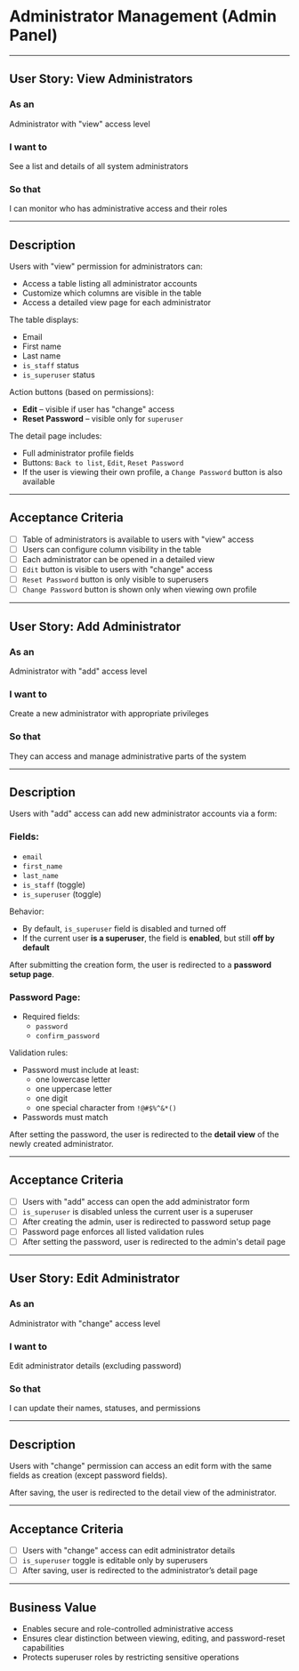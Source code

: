 # Administrator Management (Admin Panel)

---

## User Story: View Administrators

### As an
Administrator with "view" access level

### I want to
See a list and details of all system administrators

### So that
I can monitor who has administrative access and their roles

---

## Description

Users with "view" permission for administrators can:
- Access a table listing all administrator accounts
- Customize which columns are visible in the table
- Access a detailed view page for each administrator

The table displays:
- Email
- First name
- Last name
- `is_staff` status
- `is_superuser` status

Action buttons (based on permissions):
- **Edit** – visible if user has "change" access
- **Reset Password** – visible only for `superuser`

The detail page includes:
- Full administrator profile fields
- Buttons: `Back to list`, `Edit`, `Reset Password`
- If the user is viewing their own profile, a `Change Password` button is also available

---

## Acceptance Criteria

- [ ] Table of administrators is available to users with "view" access
- [ ] Users can configure column visibility in the table
- [ ] Each administrator can be opened in a detailed view
- [ ] `Edit` button is visible to users with "change" access
- [ ] `Reset Password` button is only visible to superusers
- [ ] `Change Password` button is shown only when viewing own profile

---

## User Story: Add Administrator

### As an
Administrator with "add" access level

### I want to
Create a new administrator with appropriate privileges

### So that
They can access and manage administrative parts of the system

---

## Description

Users with "add" access can add new administrator accounts via a form:

### Fields:
- `email`
- `first_name`
- `last_name`
- `is_staff` (toggle)
- `is_superuser` (toggle)

Behavior:
- By default, `is_superuser` field is disabled and turned off
- If the current user **is a superuser**, the field is **enabled**, but still **off by default**

After submitting the creation form, the user is redirected to a **password setup page**.

### Password Page:
- Required fields:
  - `password`
  - `confirm_password`

Validation rules:
- Password must include at least:
  - one lowercase letter
  - one uppercase letter
  - one digit
  - one special character from `!@#$%^&*()`
- Passwords must match

After setting the password, the user is redirected to the **detail view** of the newly created administrator.

---

## Acceptance Criteria

- [ ] Users with "add" access can open the add administrator form
- [ ] `is_superuser` is disabled unless the current user is a superuser
- [ ] After creating the admin, user is redirected to password setup page
- [ ] Password page enforces all listed validation rules
- [ ] After setting the password, user is redirected to the admin's detail page

---

## User Story: Edit Administrator

### As an
Administrator with "change" access level

### I want to
Edit administrator details (excluding password)

### So that
I can update their names, statuses, and permissions

---

## Description

Users with "change" permission can access an edit form with the same fields as creation (except password fields).

After saving, the user is redirected to the detail view of the administrator.

---

## Acceptance Criteria

- [ ] Users with "change" access can edit administrator details
- [ ] `is_superuser` toggle is editable only by superusers
- [ ] After saving, user is redirected to the administrator’s detail page

---

## Business Value

- Enables secure and role-controlled administrative access
- Ensures clear distinction between viewing, editing, and password-reset capabilities
- Protects superuser roles by restricting sensitive operations

